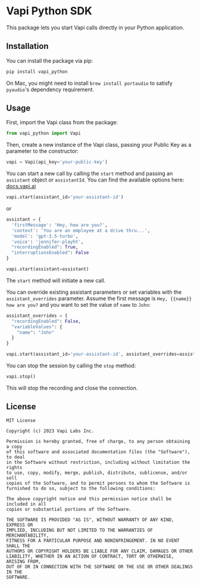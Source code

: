# Vapi Python SDK

This package lets you start Vapi calls directly in your Python application.

## Installation

You can install the package via pip:

```bash
pip install vapi_python
```

On Mac, you might need to install `brew install portaudio` to satisfy `pyaudio`'s dependency requirement.

## Usage

First, import the Vapi class from the package:

```python
from vapi_python import Vapi
```

Then, create a new instance of the Vapi class, passing your Public Key as a parameter to the constructor:

```python
vapi = Vapi(api_key='your-public-key')
```

You can start a new call by calling the `start` method and passing an `assistant` object or `assistantId`. You can find the available options here: [docs.vapi.ai](https://docs.vapi.ai/api-reference/assistants/create-assistant)

```python
vapi.start(assistant_id='your-assistant-id')
```

or

```python
assistant = {
  'firstMessage': 'Hey, how are you?',
  'context': 'You are an employee at a drive thru...',
  'model': 'gpt-3.5-turbo',
  'voice': 'jennifer-playht',
  "recordingEnabled": True,
  "interruptionsEnabled": False
}

vapi.start(assistant=assistant)
```

The `start` method will initiate a new call.

You can override existing assistant parameters or set variables with the `assistant_overrides` parameter.
Assume the first message is `Hey, {{name}} how are you?` and you want to set the value of `name` to `John`:

```python
assistant_overrides = {
  "recordingEnabled": False,
  "variableValues": {
    "name": "John"
  }
}

vapi.start(assistant_id='your-assistant-id', assistant_overrides=assistant_overrides)
```

You can stop the session by calling the `stop` method:

```python
vapi.stop()
```

This will stop the recording and close the connection.

## License

```
MIT License

Copyright (c) 2023 Vapi Labs Inc.

Permission is hereby granted, free of charge, to any person obtaining a copy
of this software and associated documentation files (the "Software"), to deal
in the Software without restriction, including without limitation the rights
to use, copy, modify, merge, publish, distribute, sublicense, and/or sell
copies of the Software, and to permit persons to whom the Software is
furnished to do so, subject to the following conditions:

The above copyright notice and this permission notice shall be included in all
copies or substantial portions of the Software.

THE SOFTWARE IS PROVIDED "AS IS", WITHOUT WARRANTY OF ANY KIND, EXPRESS OR
IMPLIED, INCLUDING BUT NOT LIMITED TO THE WARRANTIES OF MERCHANTABILITY,
FITNESS FOR A PARTICULAR PURPOSE AND NONINFRINGEMENT. IN NO EVENT SHALL THE
AUTHORS OR COPYRIGHT HOLDERS BE LIABLE FOR ANY CLAIM, DAMAGES OR OTHER
LIABILITY, WHETHER IN AN ACTION OF CONTRACT, TORT OR OTHERWISE, ARISING FROM,
OUT OF OR IN CONNECTION WITH THE SOFTWARE OR THE USE OR OTHER DEALINGS IN THE
SOFTWARE.
```
